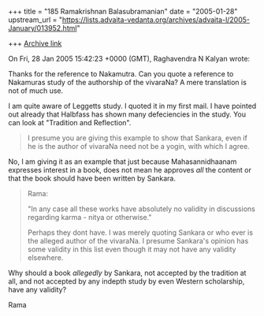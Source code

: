 +++
title = "185 Ramakrishnan Balasubramanian"
date = "2005-01-28"
upstream_url = "https://lists.advaita-vedanta.org/archives/advaita-l/2005-January/013952.html"

+++
[Archive link](https://lists.advaita-vedanta.org/archives/advaita-l/2005-January/013952.html)

On Fri, 28 Jan 2005 15:42:23 +0000 (GMT), Raghavendra N Kalyan
<kalyan7429 at yahoo.co.uk> wrote:

Thanks for the reference to Nakamutra. Can you quote a reference to
Nakamuras study of the authorship of the vivaraNa? A mere translation
is not of much use.

I am quite aware of Leggetts study. I quoted it in my first mail. I
have pointed out already that Halbfass has shown many defeciencies in
the study. You can look at "Tradition and Reflection".

> I presume you are giving this example to show that Sankara, even if he is the author of vivaraNa need not be a yogin, with which I agree.

No, I am giving it as an example that just because Mahasannidhaanam
expresses interest in a book, does not mean he approves *all* the
content or that the book should have been written by Sankara.

> Rama:
> 
> "In any case all these works have absolutely no validity in discussions
> regarding karma - nitya or otherwise."
> 
> Perhaps they dont have. I was merely quoting Sankara or who ever is the alleged author of the vivaraNa. I presume Sankara's opinion has some validity in this list even though it may not have any validity elsewhere.

Why should a book *allegedly* by Sankara, not accepted by the
tradition at all, and not accepted by any indepth study by even
Western scholarship, have any validity?

Rama

